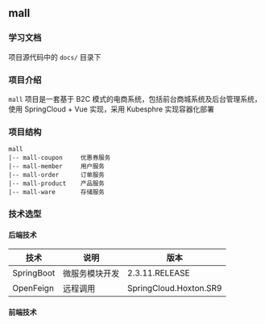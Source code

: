 ## mall

### 学习文档

项目源代码中的 `docs/` 目录下

### 项目介绍

`mall` 项目是一套基于 B2C 模式的电商系统，包括前台商城系统及后台管理系统，使用 SpringCloud + Vue 实现，采用 Kubesphre 实现容器化部署

### 项目结构

```
mall
|-- mall-coupon		优惠券服务
|-- mall-member		用户服务
|-- mall-order		订单服务
|-- mall-product	产品服务
|-- mall-ware		存储服务
```

### 技术选型

#### 后端技术

| 技术       | 说明           | 版本                   |
| ---------- | -------------- | ---------------------- |
| SpringBoot | 微服务模块开发 | 2.3.11.RELEASE         |
| OpenFeign  | 远程调用       | SpringCloud.Hoxton.SR9 |

#### 前端技术

